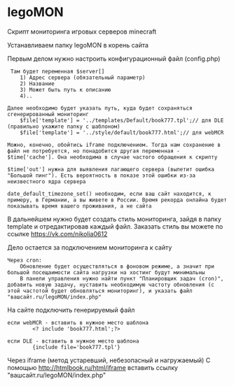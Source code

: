 # legoMON

Скрипт мониторинга игровых серверов minecraft

 Устанавливаем папку legoMON в корень сайта

 Первым делом нужно настроить конфигурационный файл (config.php)

	 Там будет переменная $server[]
		1) Адрес сервера (обязательный параметр)
		2) Название
		3) Может быть путь к описанию
		4)..
	
	Далее необходимо будет указать путь, куда будет сохраняться сгенерированный мониторинг
		$file['template'] = '../templates/Default/book777.tpl';// для DLE (правильно укажите папку с шаблоном)
		$file['template'] = '../style/default/book777.html';// для webMCR

	Можно, конечно, обойтись iframe подключением. Тогда нам сохранение в файл не потребуется, но понадобится другая переменная - $time['cache']. Она необходима в случае частого обращения к скрипту

	$time['out'] нужна для выявления лагающего сервера (вылетит ошибка "Большой пинг"). Есть вероятность в показе этой ошибки из-за неизвестного ядра сервера

	date_default_timezone_set() необходим, если ваш сайт находится, к примеру, в Германии, а вы живете в России. Время рекорда онлайна будет показывать время вашего проживания, а не сайта


В дальнейшем нужно будет создать стиль мониторинга, зайдя в папку template и отредактировав каждый файл. Заказать стиль вы можете по ссылке https://vk.com/nikolia0612

Дело остается за подключением мониторинга к сайту

	Через cron:
		Обновление будет осуществляться в фоновом режиме, а значит при большой посещаимости сайта нагрузки на хостинг будут минимальны 
		В панели управления нужно найти пункт "Планировщик задач (cron)", добавить новую задачу, нуставить необходимую частоту обновления (с этой частотой будет обновляться мониторинг), и указать файл "вашсайт.ru/legoMON/index.php"

  На сайте подключить генерируемый файл

    если webMCR - вставить в нужное место шаблона
			<? include 'book777.html';?>
		
    если DLE - вставить в нужное место шаблона
			{include file='book777.tpl'}

  Через iframe (метод устаревший, небезопасный и нагружаемый)
    С помощью http://htmlbook.ru/html/iframe вставить ссылку "вашсайт.ru/legoMON/index.php"
